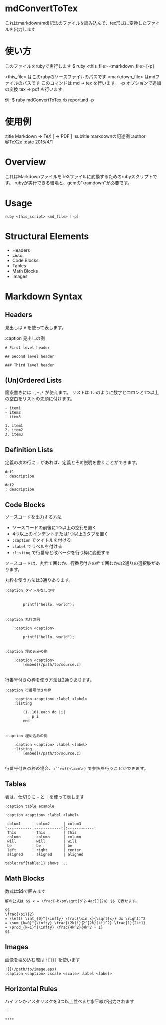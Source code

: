 # mdConvertToTex

これはmarkdown(md)記法のファイルを読み込んで、tex形式に変換したファイルを出力します

# 使い方

このファイルをrubyで実行します
$ ruby <this_file> <markdown_file> [-p]

<this_file> はこのrubyのソースファイルのパスです
<markdown_file> はmdファイルのパスです
このコマンドは md -> tex を行います。
-p オプションで追加の変換 tex -> pdf も行います

例:
	$ ruby mdConvertToTex.rb report.md -p
	
# 使用例

:title Markdown -> TeX [ -> PDF ]
:subtitle markdownの記述例
:author @TeX2e
:date 2015/4/1

Overview
=======

これはMarkdownファイルをTeXファイルに変換するためのrubyスクリプトです。
rubyが実行できる環境と、gemの"kramdown"が必要です。

# Usage

	ruby <this_script> <md_file> [-p]

# Structural Elements

+ Headers
+ Lists
+ Code Blocks
+ Tables
+ Math Blocks
+ Images

# Markdown Syntax

## Headers

見出しは `#` を使って表します。

:caption 見出しの例

	# First level header

	## Second level header

	### Third level header

## (Un)Ordered Lists

箇条書きには `-,+,*` が使えます。
リストは `1.` のように数字とコロンと1つ以上の空白をリストの先頭に付けます。

	- item1
	- item2
	- item3

	1. item1
	2. item2
	3. item3


## Definition Lists

定義の次の行に `:` があれば、定義とその説明を書くことができます。

	def1
	: description

	def2
	: description

## Code Blocks

ソースコードを出力する方法

+ ソースコードの前後に1つ以上の空行を置く
+ 4つ以上のインデントまたは1つ以上のタブを置く
+ `:caption` でタイトルを付ける
+ `:label` でラベルを付ける
+ `:listing` で行番号と改ページを行う枠に変更する

ソースコードは、丸枠で囲むか、行番号付きの枠で囲むかの2通りの選択肢があります。

丸枠を使う方法は3通りあります。

	:caption タイトルなしの枠
	
		　
		    printf("hello, world");
		　
	
	:caption 丸枠の例
	
		:caption <caption>
	
		    printf("hello, world");
		　
	
	:caption 埋め込みの例
	
		:caption <caption>
		    [embed](/path/to/source.c)
	　

行番号付きの枠を使う方法は2通りあります。

	:caption 行番号付きの枠
	
		:caption <caption> :label <label>
		:listing
	
		    (1..10).each do |i|
		        p i
		    end
	　

	:caption 埋め込みの例
	
		:caption <caption> :label <label>
		:listing
		    [embed](/path/to/source.c)
	　

行番号付きの枠の場合、`:``ref{<label>}` で参照を行うことができます。


## Tables

表は、仕切りに `-` と `|` を使って表します

	:caption table example

	:caption <caption> :label <label>
	
	 colum1     | colum2      | colum3
	:-----------|------------:|:------------:
	 This       | This        | This         
	 column     | column      | column       
	 will       | will        | will         
	 be         | be          | be           
	 left       | right       | center       
	 aligned    | aligned     | aligned   

	table:ref{table:1} shows ...

## Math Blocks

数式は$$で囲みます

	解の公式は $$ x = \frac{-b\pm\sqrt{b^2-4ac}}{2a} $$ で表せます。

	$$
	\frac{\pi}{2}
	= \left( \int_{0}^{\infty} \frac{\sin x}{\sqrt{x}} dx \right)^2 
	= \sum_{k=0}^{\infty} \frac{(2k)!}{2^{2k}(k!)^2} \frac{1}{2k+1} 
	= \prod_{k=1}^{\infty} \frac{4k^2}{4k^2 - 1}
	$$

## Images

画像を埋め込む際は `![]()` を使います

	![](/path/to/image.eps)
	:caption <caption> :scale <scale> :label <label>

## Horizontal Rules

ハイフンかアスタリスクを3つ以上並べると水平線が出力されます

	---

	****



